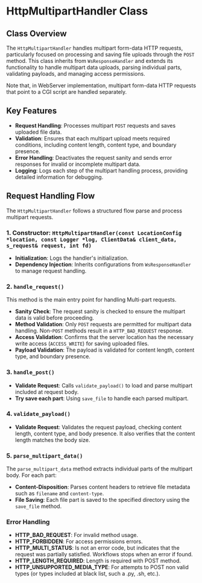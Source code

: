 
# HttpMultipartHandler Class

## Class Overview

The `HttpMultipartHandler` handles multipart form-data HTTP requests, particularly focused on processing and saving file uploads through the `POST` method. This class inherits from `WsResponseHandler` and extends its functionality to handle multipart data uploads, parsing individual parts, validating payloads, and managing access permissions.

Note that, in WebServer implementation, multipart form-data HTTP requests that point to a CGI script are handled separately.

## Key Features

- **Request Handling**: Processes multipart `POST` requests and saves uploaded file data.
- **Validation**: Ensures that each multipart upload meets required conditions, including content length, content type, and boundary presence.
- **Error Handling**: Deactivates the request sanity and sends error responses for invalid or incomplete multipart data.
- **Logging**: Logs each step of the multipart handling process, providing detailed information for debugging.


## Request Handling Flow

The `HttpMultipartHandler` follows a structured flow parse and process multipart requests.

### 1. Constructor: `HttpMultipartHandler(const LocationConfig *location, const Logger *log, ClientData& client_data, s_request& request, int fd)`

- **Initialization**: Logs the handler's initialization.
- **Dependency Injection**: Inherits configurations from `WsResponseHandler` to manage request handling.

### 2. `handle_request()` 

This method is the main entry point for handling Multi-part requests.

- **Sanity Check**: The request sanity is checked to ensure the multipart data is valid before proceeding.
- **Method Validation**: Only `POST` requests are permitted for multipart data handling. Non-`POST` methods result in a `HTTP_BAD_REQUEST` response.
- **Access Validation**: Confirms that the server location has the necessary write access (`ACCESS_WRITE`) for saving uploaded files.
- **Payload Validation**: The payload is validated for content length, content type, and boundary presence.

### 3. `handle_post()`
- **Validate Request**: Calls `validate_payload()` to load and parse multipart included at request body.
- **Try save each part**: Using `save_file` to handle each parsed multipart.

### 4. `validate_payload()`

- **Validate Request**: Validates the request payload, checking content length, content type, and body presence. It also verifies that the content length matches the body size.

### **5. `parse_multipart_data()`**

The `parse_multipart_data` method extracts individual parts of the multipart body. For each part:
- **Content-Disposition**: Parses content headers to retrieve file metadata such as `filename` and `content-type`.
- **File Saving**: Each file part is saved to the specified directory using the `save_file` method.

### Error Handling

- **HTTP_BAD_REQUEST**: For invalid method usage.
- **HTTP_FORBIDDEN**: For access permissions errors.
- **HTTP_MULTI_STATUS**: Is not an error code, but indicates that the request was partially satisfied. Workflows stops when an error if found.
- **HTTP_LENGTH_REQUIRED**: Length is required with POST method.
- **HTTP_UNSUPPORTED_MEDIA_TYPE**: For attempts to POST non valid types (or types included at black list, such a .py, .sh, etc.).